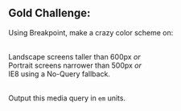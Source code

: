 ## Gold Challenge:

<p class="large">
  Using Breakpoint, make a crazy color scheme on: <br /><br />

  Landscape screens taller than 600px <em>or</em> <br />
  Portrait screens narrower than 500px <em>or</em> <br />
  IE8 using a No-Query fallback. <br /><br />

  Output this media query in <code>em</code> units.
</p>
